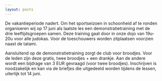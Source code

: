 ```yaml
---
layout: posts
---
```


De vakantieperiode nadert. Om het sportseizoen in schoonheid af te ronden organiseren wij op 17 juni als laatste les een demonstratietraining  met de drie leeftijdsgroepen samen.
Deze training gaat door in onze dojo van 19u-20u voor alle judokas. 
Voor de toeschouwers worden zitplaatsen voorzien naast de tatami.

Aansluitend op de demonstratietraining zorgt de club voor broodjes. Voor de leden zijn deze gratis, twee broodjes + een drankje. Aan de andere wordt een bijdrage van 3 EUR gevraagd (voor twee broodjes).
Inschrijven is noodzakelijk en kan via de briefjes die uitgedeeld worden tijdens de lessen, uiterlijk tot 14 juni.

